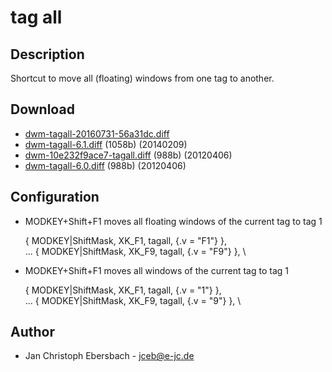 # tag all

## Description

Shortcut to move all (floating) windows from one tag to another.

## Download
* [dwm-tagall-20160731-56a31dc.diff](dwm-tagall-20160731-56a31dc.diff)
* [dwm-tagall-6.1.diff](dwm-tagall-6.1.diff) (1058b) (20140209)
* [dwm-10e232f9ace7-tagall.diff](dwm-10e232f9ace7-tagall.diff) (988b) (20120406)
* [dwm-tagall-6.0.diff](dwm-tagall-6.0.diff) (988b) (20120406)

## Configuration

* MODKEY+Shift+F1 moves all floating windows of the current tag to tag 1

	{ MODKEY|ShiftMask,     XK_F1,      tagall,        {.v = "F1"} }, \
	...
	{ MODKEY|ShiftMask,     XK_F9,      tagall,        {.v = "F9"} }, \

* MODKEY+Shift+F1 moves all windows of the current tag to tag 1

	{ MODKEY|ShiftMask,     XK_F1,      tagall,        {.v = "1"} }, \
	...
	{ MODKEY|ShiftMask,     XK_F9,      tagall,        {.v = "9"} }, \

## Author
* Jan Christoph Ebersbach - <jceb@e-jc.de>
